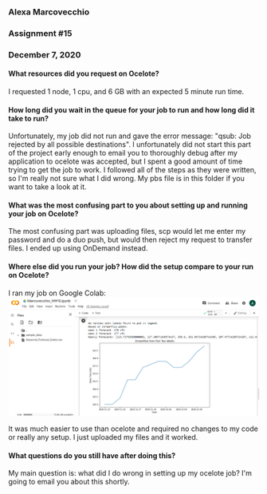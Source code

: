 ### Alexa Marcovecchio
### Assignment #15
### December 7, 2020

#### What resources did you request on Ocelote?

I requested 1 node, 1 cpu, and 6 GB with an expected 5 minute run time.

#### How long did you wait in the queue for your job to run and how long did it take to run?

Unfortunately, my job did not run and gave the error message: "qsub: Job rejected by all possible destinations".  I unfortunately did not start this part of the project early enough to email you to thoroughly debug after my application to ocelote was accepted, but I spent a good amount of time trying to get the job to work.  I followed all of the steps as they were written, so I'm really not sure what I did wrong.  My pbs file is in this folder if you want to take a look at it.

#### What was the most confusing part to you about setting up and running your job on Ocelote?

The most confusing part was uploading files, scp would let me enter my password and do a duo push, but would then reject my request to transfer files.  I ended up using OnDemand instead.

#### Where else did you run your job? How did the setup compare to your run on Ocelote?

I ran my job on Google Colab:
![](assets/Marcovecchio_HW15-b60234cd.png)

It was much easier to use than ocelote and required no changes to my code or really any setup.  I just uploaded my files and it worked.


#### What questions do you still have after doing this?

My main question is: what did I do wrong in setting up my ocelote job? I'm going to email you about this shortly.
